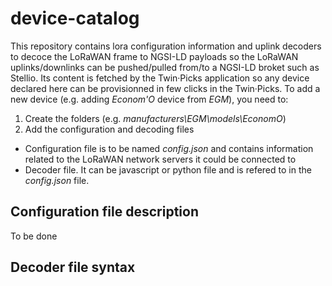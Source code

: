 # device-catalog
This repository contains lora configuration information and uplink decoders to decoce the LoRaWAN frame to NGSI-LD payloads so the LoRaWAN uplinks/downlinks can be pushed/pulled from/to a NGSI-LD broket such as Stellio.
Its content is fetched by the Twin·Picks application so any device declared here can be provisionned in few clicks in the Twin·Picks.
To add a new device (e.g. adding *Econom'O* device from *EGM*), you need to:
1. Create the folders (e.g. *manufacturers\EGM\models\EconomO*)
2. Add the configuration and decoding files
* Configuration file is to be named *config.json* and contains information related to the LoRaWAN network servers it could be connected to
* Decoder file. It can be javascript or python file and is refered to in the *config.json* file.

## Configuration file description
To be done

## Decoder file syntax
